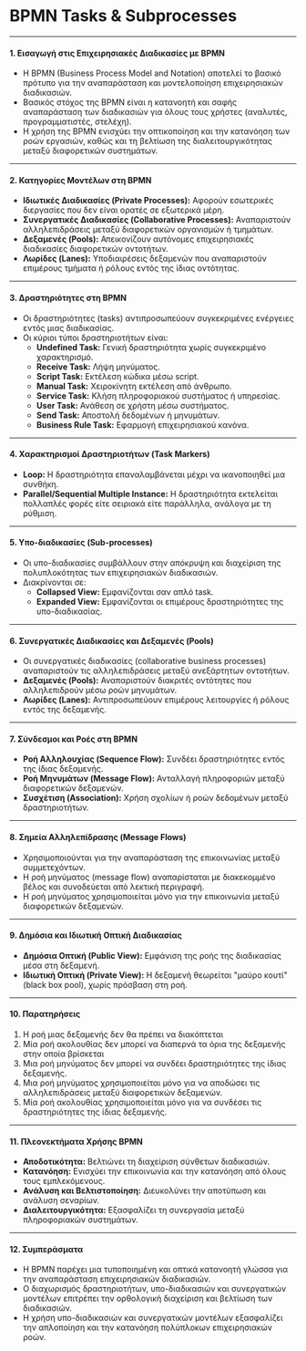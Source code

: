 # BPMN Tasks & Subprocesses

---

#### **1. Εισαγωγή στις Επιχειρησιακές Διαδικασίες με BPMN**
- Η BPMN (Business Process Model and Notation) αποτελεί το βασικό πρότυπο για την αναπαράσταση και μοντελοποίηση επιχειρησιακών διαδικασιών.
- Βασικός στόχος της BPMN είναι η κατανοητή και σαφής αναπαράσταση των διαδικασιών για όλους τους χρήστες (αναλυτές, προγραμματιστές, στελέχη).
- Η χρήση της BPMN ενισχύει την οπτικοποίηση και την κατανόηση των ροών εργασιών, καθώς και τη βελτίωση της διαλειτουργικότητας μεταξύ διαφορετικών συστημάτων.

---

#### **2. Κατηγορίες Μοντέλων στη BPMN**
- **Ιδιωτικές Διαδικασίες (Private Processes):** Αφορούν εσωτερικές διεργασίες που δεν είναι ορατές σε εξωτερικά μέρη.
- **Συνεργατικές Διαδικασίες (Collaborative Processes):** Αναπαριστούν αλληλεπιδράσεις μεταξύ διαφορετικών οργανισμών ή τμημάτων.
- **Δεξαμενές (Pools):** Απεικονίζουν αυτόνομες επιχειρησιακές διαδικασίες διαφορετικών οντοτήτων.
- **Λωρίδες (Lanes):** Υποδιαιρέσεις δεξαμενών που αναπαριστούν επιμέρους τμήματα ή ρόλους εντός της ίδιας οντότητας.

---

#### **3. Δραστηριότητες στη BPMN**
- Οι δραστηριότητες (tasks) αντιπροσωπεύουν συγκεκριμένες ενέργειες εντός μιας διαδικασίας.
- Οι κύριοι τύποι δραστηριοτήτων είναι:
  - **Undefined Task:** Γενική δραστηριότητα χωρίς συγκεκριμένο χαρακτηρισμό.
  - **Receive Task:** Λήψη μηνύματος.
  - **Script Task:** Εκτέλεση κώδικα μέσω script.
  - **Manual Task:** Χειροκίνητη εκτέλεση από άνθρωπο.
  - **Service Task:** Κλήση πληροφοριακού συστήματος ή υπηρεσίας.
  - **User Task:** Ανάθεση σε χρήστη μέσω συστήματος.
  - **Send Task:** Αποστολή δεδομένων ή μηνυμάτων.
  - **Business Rule Task:** Εφαρμογή επιχειρησιακού κανόνα.

---

#### **4. Χαρακτηρισμοί Δραστηριοτήτων (Task Markers)**
- **Loop:** Η δραστηριότητα επαναλαμβάνεται μέχρι να ικανοποιηθεί μια συνθήκη.
- **Parallel/Sequential Multiple Instance:** Η δραστηριότητα εκτελείται πολλαπλές φορές είτε σειριακά είτε παράλληλα, ανάλογα με τη ρύθμιση.

---

#### **5. Υπο-διαδικασίες (Sub-processes)**
- Οι υπο-διαδικασίες συμβάλλουν στην απόκρυψη και διαχείριση της πολυπλοκότητας των επιχειρησιακών διαδικασιών.
- Διακρίνονται σε:
  - **Collapsed View:** Εμφανίζονται σαν απλό task.
  - **Expanded View:** Εμφανίζονται οι επιμέρους δραστηριότητες της υπο-διαδικασίας.

---

#### **6. Συνεργατικές Διαδικασίες και Δεξαμενές (Pools)**
- Οι συνεργατικές διαδικασίες (collaborative business processes) αναπαριστούν τις αλληλεπιδράσεις μεταξύ ανεξάρτητων οντοτήτων.
- **Δεξαμενές (Pools):** Αναπαριστούν διακριτές οντότητες που αλληλεπιδρούν μέσω ροών μηνυμάτων.
- **Λωρίδες (Lanes):** Αντιπροσωπεύουν επιμέρους λειτουργίες ή ρόλους εντός της δεξαμενής.

---

#### **7. Σύνδεσμοι και Ροές στη BPMN**
- **Ροή Αλληλουχίας (Sequence Flow):** Συνδέει δραστηριότητες εντός της ίδιας δεξαμενής.
- **Ροή Μηνυμάτων (Message Flow):** Ανταλλαγή πληροφοριών μεταξύ διαφορετικών δεξαμενών.
- **Συσχέτιση (Association):** Χρήση σχολίων ή ροών δεδομένων μεταξύ δραστηριοτήτων.

---

#### **8. Σημεία Αλληλεπίδρασης (Message Flows)**
- Χρησιμοποιούνται για την αναπαράσταση της επικοινωνίας μεταξύ συμμετεχόντων.
- Η ροή μηνύματος (message flow) αναπαρίσταται με διακεκομμένο βέλος και συνοδεύεται από λεκτική περιγραφή.
- Η ροή μηνύματος χρησιμοποιείται μόνο για την επικοινωνία μεταξύ διαφορετικών δεξαμενών.

---

#### **9. Δημόσια και Ιδιωτική Οπτική Διαδικασίας**
- **Δημόσια Οπτική (Public View):** Εμφάνιση της ροής της διαδικασίας μέσα στη δεξαμενή.
- **Ιδιωτική Οπτική (Private View):** Η δεξαμενή θεωρείται "μαύρο κουτί" (black box pool), χωρίς πρόσβαση στη ροή.

---

#### **10. Παρατηρήσεις**

1. Η ροή μιας δεξαμενής δεν θα πρέπει να διακόπτεται   
2. Μία ροή ακολουθίας δεν μπορεί να διαπερνά τα όρια της δεξαμενής στην οποία βρίσκεται   
3. Μια ροή μηνύματος δεν μπορεί να συνδέει δραστηριότητες της ίδιας δεξαμενής.   
4. Μια ροή μηνύματος χρησιμοποιείται μόνο για να αποδώσει τις αλληλεπιδράσεις μεταξύ διαφορετικών δεξαμενών.   
5. Μία ροή ακολουθίας χρησιμοποιείται μόνο για να συνδέσει τις δραστηριότητες της ίδιας δεξαμενής.   

---

#### **11. Πλεονεκτήματα Χρήσης BPMN**
- **Αποδοτικότητα:** Βελτιώνει τη διαχείριση σύνθετων διαδικασιών.
- **Κατανόηση:** Ενισχύει την επικοινωνία και την κατανόηση από όλους τους εμπλεκόμενους.
- **Ανάλυση και Βελτιστοποίηση:** Διευκολύνει την αποτύπωση και ανάλυση σεναρίων.
- **Διαλειτουργικότητα:** Εξασφαλίζει τη συνεργασία μεταξύ πληροφοριακών συστημάτων.

---

#### **12. Συμπεράσματα**
- Η BPMN παρέχει μια τυποποιημένη και οπτικά κατανοητή γλώσσα για την αναπαράσταση επιχειρησιακών διαδικασιών.
- Ο διαχωρισμός δραστηριοτήτων, υπο-διαδικασιών και συνεργατικών μοντέλων επιτρέπει την ορθολογική διαχείριση και βελτίωση των διαδικασιών.
- Η χρήση υπο-διαδικασιών και συνεργατικών μοντέλων εξασφαλίζει την απλοποίηση και την κατανόηση πολύπλοκων επιχειρησιακών ροών.
